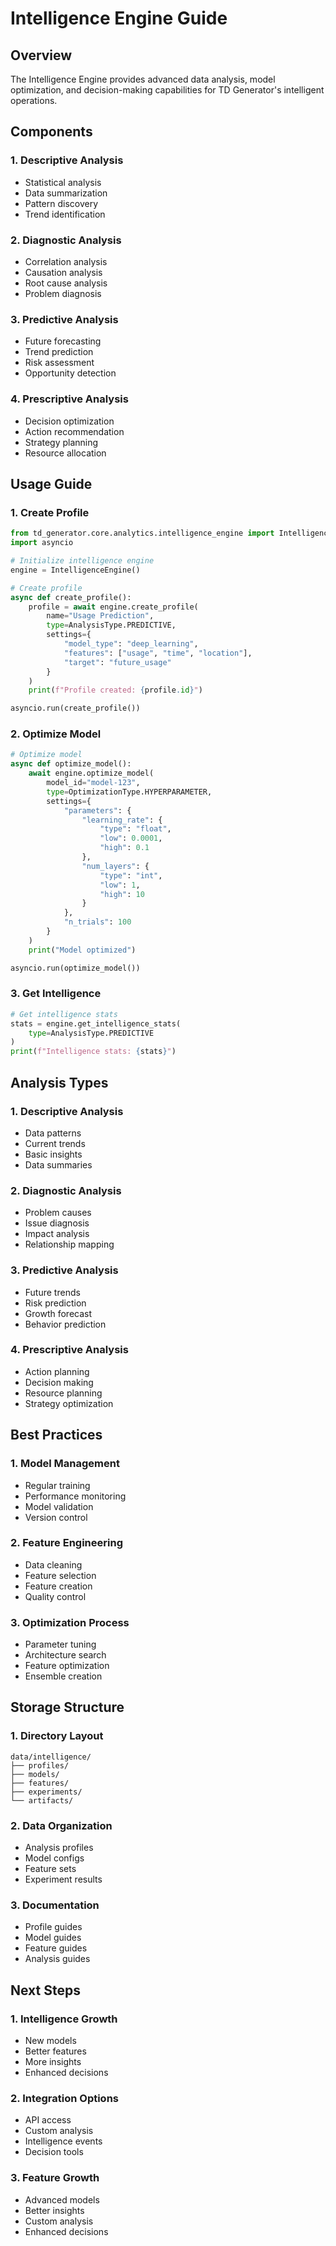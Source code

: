 # Intelligence Engine Guide

## Overview
The Intelligence Engine provides advanced data analysis, model optimization, and decision-making capabilities for TD Generator's intelligent operations.

## Components

### 1. Descriptive Analysis
- Statistical analysis
- Data summarization
- Pattern discovery
- Trend identification

### 2. Diagnostic Analysis
- Correlation analysis
- Causation analysis
- Root cause analysis
- Problem diagnosis

### 3. Predictive Analysis
- Future forecasting
- Trend prediction
- Risk assessment
- Opportunity detection

### 4. Prescriptive Analysis
- Decision optimization
- Action recommendation
- Strategy planning
- Resource allocation

## Usage Guide

### 1. Create Profile
```python
from td_generator.core.analytics.intelligence_engine import IntelligenceEngine, AnalysisType
import asyncio

# Initialize intelligence engine
engine = IntelligenceEngine()

# Create profile
async def create_profile():
    profile = await engine.create_profile(
        name="Usage Prediction",
        type=AnalysisType.PREDICTIVE,
        settings={
            "model_type": "deep_learning",
            "features": ["usage", "time", "location"],
            "target": "future_usage"
        }
    )
    print(f"Profile created: {profile.id}")

asyncio.run(create_profile())
```

### 2. Optimize Model
```python
# Optimize model
async def optimize_model():
    await engine.optimize_model(
        model_id="model-123",
        type=OptimizationType.HYPERPARAMETER,
        settings={
            "parameters": {
                "learning_rate": {
                    "type": "float",
                    "low": 0.0001,
                    "high": 0.1
                },
                "num_layers": {
                    "type": "int",
                    "low": 1,
                    "high": 10
                }
            },
            "n_trials": 100
        }
    )
    print("Model optimized")

asyncio.run(optimize_model())
```

### 3. Get Intelligence
```python
# Get intelligence stats
stats = engine.get_intelligence_stats(
    type=AnalysisType.PREDICTIVE
)
print(f"Intelligence stats: {stats}")
```

## Analysis Types

### 1. Descriptive Analysis
- Data patterns
- Current trends
- Basic insights
- Data summaries

### 2. Diagnostic Analysis
- Problem causes
- Issue diagnosis
- Impact analysis
- Relationship mapping

### 3. Predictive Analysis
- Future trends
- Risk prediction
- Growth forecast
- Behavior prediction

### 4. Prescriptive Analysis
- Action planning
- Decision making
- Resource planning
- Strategy optimization

## Best Practices

### 1. Model Management
- Regular training
- Performance monitoring
- Model validation
- Version control

### 2. Feature Engineering
- Data cleaning
- Feature selection
- Feature creation
- Quality control

### 3. Optimization Process
- Parameter tuning
- Architecture search
- Feature optimization
- Ensemble creation

## Storage Structure

### 1. Directory Layout
```
data/intelligence/
├── profiles/
├── models/
├── features/
├── experiments/
└── artifacts/
```

### 2. Data Organization
- Analysis profiles
- Model configs
- Feature sets
- Experiment results

### 3. Documentation
- Profile guides
- Model guides
- Feature guides
- Analysis guides

## Next Steps

### 1. Intelligence Growth
- New models
- Better features
- More insights
- Enhanced decisions

### 2. Integration Options
- API access
- Custom analysis
- Intelligence events
- Decision tools

### 3. Feature Growth
- Advanced models
- Better insights
- Custom analysis
- Enhanced decisions
